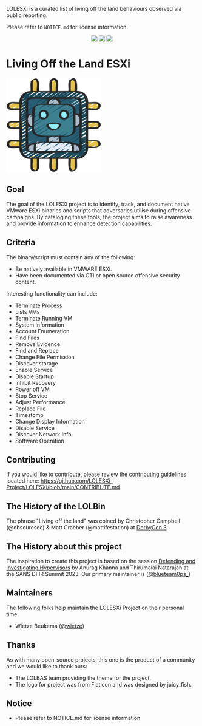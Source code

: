 LOLESXi is a curated list of living off the land behaviours observed via public reporting.

Please refer to `NOTICE.md` for license information.
<p align="center">
    <a href="https://github.com/LOLBAS-Project/LOLBAS/actions/workflows/yaml-linting.yml/badge.svg?branch=master">
        <img src="https://img.shields.io/github/actions/workflow/status/LOLBAS-Project/LOLBAS/yaml-linting.yml?branch=master" /></a>
    <a href="https://github.com/LOLBAS-Project/LOLBAS">
        <img src="https://lolbas-project.github.io/assets/lolbas-count.svg" /></a>
    <a href="https://github.com/LOLBAS-Project/LOLBAS/stargazers">
        <img src="https://img.shields.io/github/stars/LOLBAS-Project/LOLBAS?style=social" /></a>
</p>

# Living Off the Land ESXi

<img src="assets/logo.png" height="250">

## Goal

The goal of the LOLESXi project is to identify, track, and document native VMware ESXi binaries and scripts that adversaries utilise during offensive campaigns. By cataloging these tools, the project aims to raise awareness and provide information to enhance detection capabilities.

## Criteria

The binary/script must contain any of the following:

* Be natively available in VMWARE ESXi.
* Have been documented via CTI or open source offensive security content.

Interesting functionality can include:

* Terminate Process
* Lists VMs
* Terminate Running VM
* System Information
* Account Enumeration
* Find Files
* Remove Evidence
* Find and Replace
* Change File Permission
* Discover storage
* Enable Service
* Disable Startup
* Inhibit Recovery
* Power off VM
* Stop Service
* Adjust Performance
* Replace File
* Timestomp
* Change Display Information
* Disable Service
* Discover Network Info
* Software Operation

## Contributing

If you would like to contribute, please review the contributing guidelines located here: https://github.com/LOLESXi-Project/LOLESXi/blob/main/CONTRIBUTE.md

## The History of the LOLBin

The phrase "Living off the land" was coined by Christopher Campbell (@obscuresec) & Matt Graeber (@mattifestation) at [DerbyCon 3](https://www.youtube.com/watch?v=j-r6UonEkUw).

## The History about this project

The inspiration to create this project is based on the session [Defending and Investigating Hypervisors](https://www.youtube.com/watch?v=lJwc_UgzbO4) by Anurag Khanna and Thirumalai Natarajan at the SANS DFIR Summit 2023.
Our primary maintainer is ([@blueteam0ps_](https://twitter.com/blueteam0ps_))

## Maintainers

The following folks help maintain the LOLESXi Project on their personal time:

* Wietze Beukema ([@wietze](https://twitter.com/wietze))

## Thanks

As with many open-source projects, this one is the product of a community and we would like to thank ours:

* The LOLBAS team providing the theme for the project.
* The logo for project was from Flaticon and was designed by juicy_fish.

## Notice

* Please refer to NOTICE.md for license information